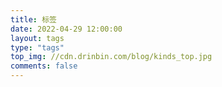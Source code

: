 ```yaml
---
title: 标签
date: 2022-04-29 12:00:00
layout: tags
type: "tags"
top_img: //cdn.drinbin.com/blog/kinds_top.jpg
comments: false
---
```

